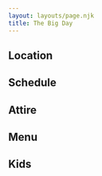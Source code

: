 ```yaml
---
layout: layouts/page.njk
title: The Big Day
---
```

## Location

## Schedule

## Attire

## Menu

## Kids
